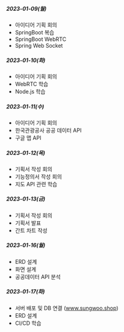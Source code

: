##### 2023-01-09(월)

- 아이디어 기획 회의
- SpringBoot 복습
- SpringBoot WebRTC
- Spring Web Socket

##### 2023-01-10(화)

- 아이디어 기획 회의
- WebRTC 학습
- Node.js 학습

##### 2023-01-11(수)

- 아이디어 기획 회의
- 한국관광공사 공공 데이터 API
- 구글 맵 API

##### 2023-01-12(목)

- 기획서 작성 회의
- 기능정의서 작성 회의
- 지도 API 관련 학습

##### 2023-01-13(금)

- 기획서 작성 회의
- 기획서 발표
- 간트 차트 작성

##### 2023-01-16(월)

- ERD 설계
- 화면 설계
- 공공데이터 API 분석

##### 2023-01-17(화)

- 서버 배포 및 DB 연결 (www.sungwoo.shop)
- ERD 설계
- CI/CD 학습
